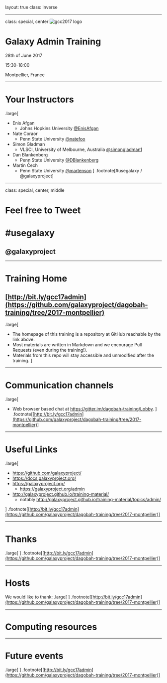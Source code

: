 layout: true
class: inverse

---
class: special, center
![gcc2017 logo](../shared-images/gcc2017_logo_black.png)

# Galaxy Admin Training
28th of June 2017

15:30-18:00

Montpellier, France

---
# Your Instructors
.large[
- Enis Afgan
  - Johns Hopkins University [@EnisAfgan](https://twitter.com/EnisAfgan)
- Nate Coraor
  - Penn State University [@natefoo](https://twitter.com/natefoo)
- Simon Gladman
  - VLSCI, University of Melbourne, Australia [@simongladman1](https://twitter.com/simongladman1)
- Dan Blankenberg
  - Penn State University [@DBlankenberg](https://twitter.com/DBlankenberg)
- Martin Čech
  - Penn State University [@martenson](https://twitter.com/martenson)
]
.footnote[\#usegalaxy / @galaxyproject]

---
class: special, center, middle
# Feel free to Tweet

# \#usegalaxy
## @galaxyproject

---
# Training Home

## [http://bit.ly/gcc17admin](https://github.com/galaxyproject/dagobah-training/tree/2017-montpellier)
.large[
* The homepage of this training is a repository at GitHub reachable by the link above.
* Most materials are written in Markdown and we encourage Pull Requests (even during the training!).
* Materials from this repo will stay accessible and unmodified after the training.
]

---
# Communication channels
.large[
* Web browser based chat at https://gitter.im/dagobah-training/Lobby.
]
.footnote[[http://bit.ly/gcc17admin](https://github.com/galaxyproject/dagobah-training/tree/2017-montpellier)]

---
# Useful Links
.large[
- https://github.com/galaxyproject/
- https://docs.galaxyproject.org/
- https://galaxyproject.org/
  - https://galaxyproject.org/admin
- http://galaxyproject.github.io/training-material/
  - notably http://galaxyproject.github.io/training-material/topics/admin/

]
.footnote[[http://bit.ly/gcc17admin](https://github.com/galaxyproject/dagobah-training/tree/2017-montpellier)]

---
# Thanks
.large[
]
.footnote[[http://bit.ly/gcc17admin](https://github.com/galaxyproject/dagobah-training/tree/2017-montpellier)]

---
# Hosts

We would like to thank:
.large[
]
.footnote[[http://bit.ly/gcc17admin](https://github.com/galaxyproject/dagobah-training/tree/2017-montpellier)]

---
# Computing resources


---
# Future events
.large[
]
.footnote[[http://bit.ly/gcc17admin](https://github.com/galaxyproject/dagobah-training/tree/2017-montpellier)]
